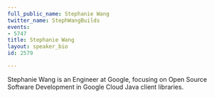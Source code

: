 ```yaml
---
full_public_name: Stephanie Wang
twitter_name: StephWangBuilds
events:
- 5747
title: Stephanie Wang
layout: speaker_bio
id: 2579

---
```

Stephanie Wang is an Engineer at Google, focusing on Open Source Software Development in Google Cloud Java client libraries.